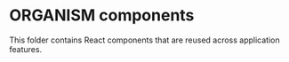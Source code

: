 # ORGANISM components

This folder contains React components that are reused across application
features.
